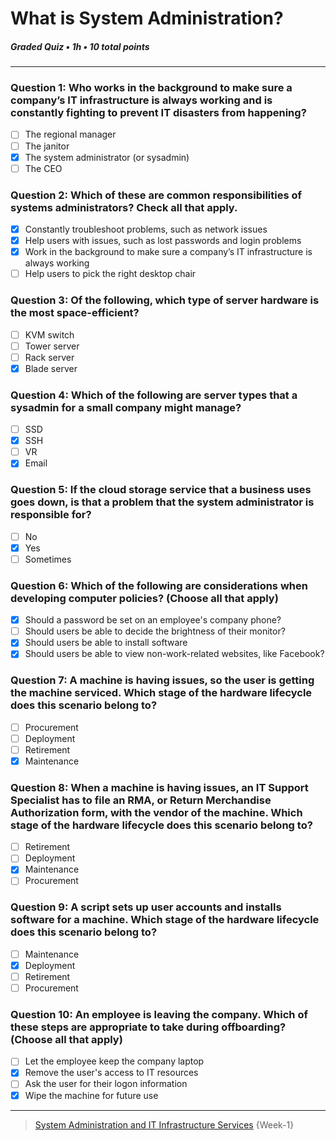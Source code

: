 # What is System Administration?
##### Graded Quiz • 1h • 10 total points
---

### Question 1: Who works in the background to make sure a company’s IT infrastructure is always working and is constantly fighting to prevent IT disasters from happening?

- [ ] The regional manager
- [ ] The janitor
- [x] The system administrator (or sysadmin)
- [ ] The CEO

### Question 2: Which of these are common responsibilities of systems administrators? Check all that apply.

- [x] Constantly troubleshoot problems, such as network issues
- [x] Help users with issues, such as lost passwords and login problems
- [x] Work in the background to make sure a company’s IT infrastructure is always working
- [ ] Help users to pick the right desktop chair

### Question 3: Of the following, which type of server hardware is the most space-efficient?

- [ ] KVM switch
- [ ] Tower server
- [ ] Rack server
- [x] Blade server

### Question 4: Which of the following are server types that a sysadmin for a small company might manage?

- [ ] SSD
- [x] SSH
- [ ] VR
- [x] Email

### Question 5: If the cloud storage service that a business uses goes down, is that a problem that the system administrator is responsible for?

- [ ] No
- [x] Yes
- [ ] Sometimes

### Question 6: Which of the following are considerations when developing computer policies? (Choose all that apply)

- [x] Should a password be set on an employee's company phone?
- [ ] Should users be able to decide the brightness of their monitor?
- [x] Should users be able to install software
- [x] Should users be able to view non-work-related websites, like Facebook?

### Question 7: A machine is having issues, so the user is getting the machine serviced. Which stage of the hardware lifecycle does this scenario belong to?

- [ ] Procurement
- [ ] Deployment
- [ ] Retirement
- [x] Maintenance

### Question 8: When a machine is having issues, an IT Support Specialist has to file an RMA, or Return Merchandise Authorization form, with the vendor of the machine. Which stage of the hardware lifecycle does this scenario belong to?

- [ ] Retirement
- [ ] Deployment
- [x] Maintenance
- [ ] Procurement

### Question 9: A script sets up user accounts and installs software for a machine. Which stage of the hardware lifecycle does this scenario belong to?

- [ ] Maintenance
- [x] Deployment
- [ ] Retirement
- [ ] Procurement

### Question 10: An employee is leaving the company. Which of these steps are appropriate to take during offboarding? (Choose all that apply)

- [ ] Let the employee keep the company laptop
- [x] Remove the user's access to IT resources
- [ ] Ask the user for their logon information
- [x] Wipe the machine for future use

---

> [System Administration and IT Infrastructure Services](https://www.coursera.org/learn/system-administration-it-infrastructure-services/) {Week-1}

